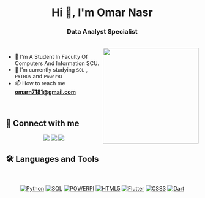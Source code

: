 <h1 align="center">Hi 👋, I'm Omar Nasr</h1>
<h3 align="center">Data Analyst Specialist</h3>
<br>
<img align="right" src="https://user-images.githubusercontent.com/63050133/156676671-d5b2e362-97d4-4404-9447-dd71ddfea82f.gif" width = 250px/>

- :school: I'm A Student In Faculty Of Computers And Information SCU.
- 🌱 I’m currently studying `SQL` , `PYTHON` and `PowerBI`
- 📫 How to reach me **omarn7181@gmail.com**

<br>

## 📩 Connect with me
<p align="center">
    <a href="mailto:omarn7181@gmail.com" title="Gmail"><img src="https://img.shields.io/badge/gmail-%23F05033.svg?style=for-the-badge&logo=gmail&logoColor=white"/></a>  
<a href="https://www.facebook.com/omar.nasr.33?mibextid=LQQJ4d" title="Facebook"><img src="https://img.shields.io/badge/Facebook-%231877F2.svg?style=for-the-badge&logo=Facebook&logoColor=white"/></a>
    <a href="https://www.linkedin.com/in/omar-nasr-1392ab254?lipi=urn%3Ali%3Apage%3Ad_flagship3_profile_view_base_contact_details%3BqyJLiTRBQ9K337j0rE7ShQ%3D%3D" title="LinkedIn"><img src="https://img.shields.io/badge/linkedin-%230077B5.svg?style=for-the-badge&logo=linkedin&logoColor=white"/></a>  
</p>

## 🛠 Languages and Tools
<br>
<p align="center">
<a href="https://www.python.org/" title="Python"><img src="https://img.shields.io/badge/python-3670A0?style=for-the-badge&logo=python&logoColor=ffdd54" alt="Python"></a>
<a href="https://www.sqlservertutorial.net/" title="SQL"><img src="https://images.app.goo.gl/E8MqjVYkDFhCArYXA" alt="SQL"></a>
<a href="https://www.microsoft.com/en-us/power-platform/products/power-bi" title="POWERBI"><img src="https://images.app.goo.gl/U9BELyXS6cDaQggq6" alt="POWERPI"></a>
<a href="https://www.w3.org/TR/html5/" title="HTML5"><img src="https://img.shields.io/badge/html5-%23E34F26.svg?style=for-the-badge&logo=html5&logoColor=white" alt="HTML5"></a>
<a href="https://flutter.dev" title="Flutter"><img src="https://img.shields.io/badge/flutter-%231572B6.svg?style=for-the-badge&logo=flutter&logoColor=white" alt="Flutter"></a>
	<a href="https://www.w3.org/Style/CSS/" title="CSS3"><img src="https://img.shields.io/badge/css3-%23157122B6.svg?style=for-the-badge&logo=css3&logoColor=white" alt="CSS3"></a>
<a href="https://dart.dev" title="Dart"><img src="https://img.shields.io/badge/dart-%231572B6.svg?style=for-the-badge&logo=dart&logoColor=white" alt="Dart"></a>
</p>


  




